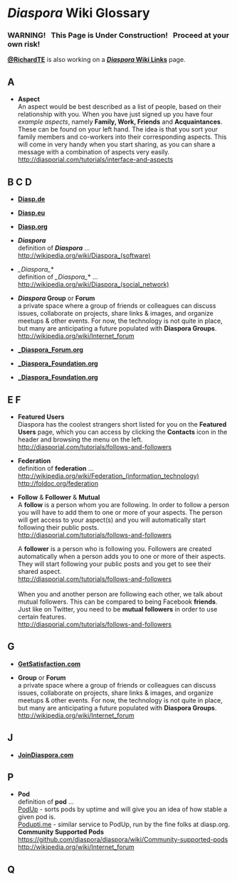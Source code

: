 # _Diaspora_ Wiki Glossary

### WARNING! &nbsp; This Page is Under Construction! &nbsp; Proceed at your own risk!

**[@RichardTE](https://Diasp.org/u/richardte)** is also working on a **[_Diaspora_ Wiki Links](https://github.com/diaspora/diaspora/wiki/links)** page.

## <a name="wiki-a">A</a>

- **Aspect**   
    An aspect would be best described as a list of people, based on their relationship with you. When you have just signed up you have four _example aspects_, namely **Family, Work, Friends** and **Acquaintances**. These can be found on your left hand. The idea is that you sort your family members and co-workers into their corresponding aspects. This will come in very handy when you start sharing, as you can share a message with a combination of aspects very easily.   
    http://diasporial.com/tutorials/interface-and-aspects   

## <a name="wiki-d">B C D</a>

- **[Diasp.de](http://Diasp.de)**   

- **[Diasp.eu](http://Diasp.eu)**   

- **[Diasp.org](http://Diasp.org)**   

- **_Diaspora_**       
    definition of **_Diaspora_** ...   
    http://wikipedia.org/wiki/Diaspora_(software)

- **_Diaspora*_**        
    definition of **_Diaspora*_** ...     
    http://wikipedia.org/wiki/Diaspora_(social_network)

- **_Diaspora_ Group** or **Forum**       
    a private space where a group of friends or colleagues can discuss issues, collaborate on projects, share links & images, and organize meetups & other events.  For now, the technology is not quite in place, but many are anticipating a future populated with **Diaspora Groups**.     
    http://wikipedia.org/wiki/Internet_forum    

- **[_Diaspora_Forum.org](http://DiasporaFoundation.org)**   

- **[_Diaspora_Foundation.org](http://DiasporaFoundation.org)**   

- **[_Diaspora_Foundation.org](http://DiasporaFoundation.org)**   

## <a name="wiki-f">E F</a>
     
- **Featured Users**     
Diaspora has the coolest strangers short listed for you on the **Featured Users** page, which you can access by clicking the **Contacts** icon in the header and browsing the menu on the left.    
    http://diasporial.com/tutorials/follows-and-followers    

- **Federation**          
    definition of **federation** ...       
    http://wikipedia.org/wiki/Federation_(information_technology)    
    http://foldoc.org/federation     

- **Follow** & **Follower** & **Mutual**    
    A **follow** is a person whom you are following. In order to follow a person you will have to add them to one or more of your aspects. The person will get access to your aspect(s) and you will automatically start following their public posts.    
    http://diasporial.com/tutorials/follows-and-followers
    
    A **follower** is a person who is following you. Followers are created automatically when a person adds you to one or more of their aspects. They will start following your public posts and you get to see their shared aspect.    
    http://diasporial.com/tutorials/follows-and-followers   
&nbsp;    
    When you and another person are following each other, we talk about mutual followers. This can be compared to being Facebook **friends**. Just like on Twitter, you need to be **mutual followers** in order to use certain features.    
    http://diasporial.com/tutorials/follows-and-followers     

## <a name="wiki-g">G</a>

- **[GetSatisfaction.com](http://getsatisfaction.com/diaspora)**   
   
- **Group** or **Forum**       
    a private space where a group of friends or colleagues can discuss issues, collaborate on projects, share links & images, and organize meetups & other events.  For now, the technology is not quite in place, but many are anticipating a future populated with **Diaspora Groups**.     
    http://wikipedia.org/wiki/Internet_forum    

## <a name="wiki-j">J</a>

- **[JoinDiaspora.com](http://JoinDiaspora.com)**   

## <a name="wiki-p">P</a>

- **Pod**       
    definition of **pod** ...     
    [PodUp](http://podup.sargodarya.de) - sorts pods by uptime and will give you an idea of how stable a given pod is.    
    [Podupti.me](http://podupti.me/) - similar service to PodUp, run by the fine folks at diasp.org.    
    **Community Supported Pods**      
        https://github.com/diaspora/diaspora/wiki/Community-supported-pods
        http://wikipedia.org/wiki/Internet_forum    

## <a name="wiki-q">Q</a>


